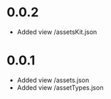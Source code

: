 # 0.0.2

- Added view /assetsKit.json

# 0.0.1

- Added view /assets.json
- Added view /assetTypes.json
